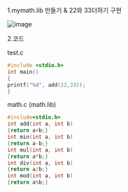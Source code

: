 1.mymath.lib 만들기 & 22와 33더하기 구현

![image](https://github.com/irop3126/c-rhkwp/assets/127822814/c501a237-8daf-4a00-920d-73cb94d1fc08)


2.코드

test.c
```c
#include <stdio.h>
int main()
{
printf("%d", add(22,33));
}
```

math.c (math.lib)
```c
#include<stdio.h>
int add(int a, int b)
{return a+b;}
int min(int a, int b)
{return a-b;}
int mul(int a, int b)
{return a*b;}
int div(int a, int b)
{return a/b;}
int mod(int a, int b)
{return a%b;}
```
